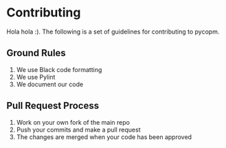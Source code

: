 # Contributing

Hola hola :).
The following is a set of guidelines for contributing to pycopm.

## Ground Rules

1. We use Black code formatting
1. We use Pylint
1. We document our code

## Pull Request Process

1. Work on your own fork of the main repo
1. Push your commits and make a pull request
1. The changes are merged when your code has been approved
